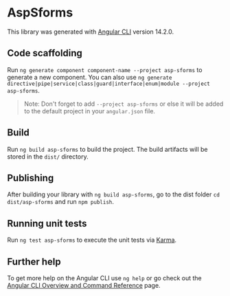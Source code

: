 # AspSforms

This library was generated with [Angular CLI](https://github.com/angular/angular-cli) version 14.2.0.

## Code scaffolding

Run `ng generate component component-name --project asp-sforms` to generate a new component. You can also use `ng generate directive|pipe|service|class|guard|interface|enum|module --project asp-sforms`.
> Note: Don't forget to add `--project asp-sforms` or else it will be added to the default project in your `angular.json` file. 

## Build

Run `ng build asp-sforms` to build the project. The build artifacts will be stored in the `dist/` directory.

## Publishing

After building your library with `ng build asp-sforms`, go to the dist folder `cd dist/asp-sforms` and run `npm publish`.

## Running unit tests

Run `ng test asp-sforms` to execute the unit tests via [Karma](https://karma-runner.github.io).

## Further help

To get more help on the Angular CLI use `ng help` or go check out the [Angular CLI Overview and Command Reference](https://angular.io/cli) page.

